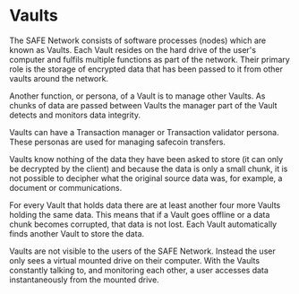 # Vaults
The SAFE Network consists of software processes (nodes) which are known as Vaults. Each Vault resides on the hard drive of the user's computer and fulfils multiple functions as part of the network. Their primary role is the storage of encrypted data that has been passed to it from other vaults around the network.

Another function, or persona, of a Vault is to manage other Vaults. As chunks of data are passed between Vaults the manager part of the Vault detects and monitors data integrity.

Vaults can have a Transaction manager or Transaction validator persona. These personas are used for managing safecoin transfers.

Vaults know nothing of the data they have been asked to store (it can only be decrypted by the client) and because the data is only a small chunk, it is not possible to decipher what the original source data was, for example, a document or communications.

For every Vault that holds data there are at least another four more Vaults holding the same data. This means that if a Vault goes offline or a data chunk becomes corrupted, that data is not lost. Each Vault automatically finds another Vault to store the data.

Vaults are not visible to the users of the SAFE Network. Instead the user only sees a virtual mounted drive on their computer. With the Vaults constantly talking to, and monitoring each other, a user accesses data instantaneously from the mounted drive.
